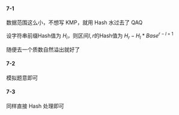 #### 7-1

数据范围这么小，不想写 KMP，就用 Hash 水过去了 QAQ

设字符串前缀Hash值为 $H_i$，则区间$l,r$的Hash值为 $H_r - H_l * Base^{r-l+1}$

随便去一个质数自然溢出就好了

#### 7-2

模拟题意即可

#### 7-3

同样直接 Hash 处理即可
